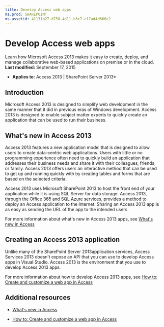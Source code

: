 ```yaml
---
title: Develop Access web apps
ms.prod: SHAREPOINT
ms.assetid: 41131b27-d750-4d11-b3c7-c17ad4d666e2
---
```



# Develop Access web apps
Learn how Microsoft Access 2013 makes it easy to create, deploy, and manage collaborative web-based applications on premise or in the cloud.
 **Last modified:** September 17, 2015
  
    
    

 * **Applies to:** Access 2013 | SharePoint Server 2013* 
## Introduction
<a name="dk2_DevelopingAccess15WebApps_Introduction"> </a>

Microsoft Access 2013 is designed to simplify web development in the same manner that it did in previous eras of Windows development. Access 2013 is designed to enable subject matter experts to quickly create an application that can be used to run their business.
  
    
    

  
    
    

## What's new in Access 2013
<a name="dk2_DevelopingAccess15WebApps_whatsNewInAccess15"> </a>

Access 2013 features a new application model that is designed to allow users to create data-centric web applications. Users with little or no programming experience often need to quickly build an application that addresses their business needs and share it with their colleagues, friends, or family. Access 2013 offers users an interactive method that can be used to get up and running quickly with by creating tables and forms that are based on the selected criteria.
  
    
    
Access 2013 uses Microsoft SharePoint 2013 to host the front end of your application while it is using SQL Server for data storage. Access 2013, through the Office 365 and SQL Azure services, provides a method to deploy an Access application to the Internet. Sharing an Access 2013 app is as easy as sending the URL of the app to the intended users.
  
    
    
For more information about what's new in Access 2013 apps, see  [What's new in Access](what-s-new-in-access.md)
  
    
    

## Creating an Access 2013 application
<a name="dk2_DevelopingAccess15WebApps_CreatingAnAccess15App"> </a>

Unlike many of the SharePoint Server 2013application services, Access Services 2013 doesn't expose an API that you can use to develop Access apps in Visual Studio. Access 2013 is the environment that you use to develop Access 2013 apps.
  
    
    
For more information about how to develop Access 2013 apps, see  [How to: Create and customize a web app in Access](http://msdn.microsoft.com/library/628745f4-82e9-4838-9726-6f3e506a654f%28Office.15%29.aspx)
  
    
    

## Additional resources
<a name="dk2_DevelopingAccess15WebApps_AdditionalResources"> </a>


-  [What's new in Access](what-s-new-in-access.md)
    
  
-  [How to: Create and customize a web app in Access](http://msdn.microsoft.com/library/628745f4-82e9-4838-9726-6f3e506a654f%28Office.15%29.aspx)
    
  

